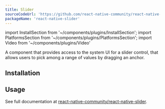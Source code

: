 ```yaml
---
title: Slider
sourceCodeUrl: 'https://github.com/react-native-community/react-native-slider'
packageName: 'react-native-slider'
---
```


import InstallSection from '~/components/plugins/InstallSection';
import PlatformsSection from '~/components/plugins/PlatformsSection';
import Video from '~/components/plugins/Video'

<!-- todo: add video -->

A component that provides access to the system UI for a slider control, that allows users to pick among a range of values by dragging an anchor.

<PlatformsSection android emulator ios simulator />

## Installation

<InstallSection packageName="@react-native-community/slider" href="https://github.com/react-native-community/react-native-slider#getting-started" />

## Usage

See full documentation at [react-native-community/react-native-slider](https://github.com/react-native-community/react-native-slider).
